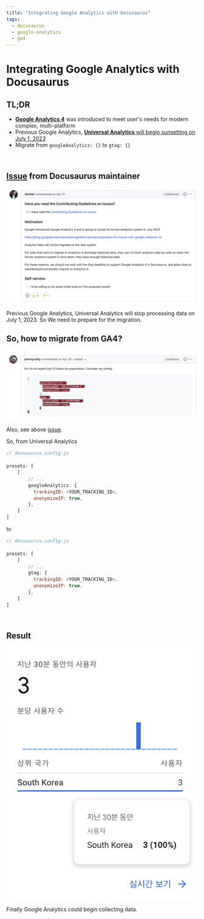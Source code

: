 ```yaml
---
title: "Integrating Google Analytics with Docusaurus"
tags:
  - docusaurus
  - google-analytics
  - ga4
---
```


# Integrating Google Analytics with Docusaurus

## TL;DR

- [**Google Analytics 4**](https://blog.google/products/marketingplatform/analytics/prepare-for-future-with-google-analytics-4/) was introduced to meet user's needs for modern complex, multi-platform
- Previous Google Analytics, [**Universal Analytics** will begin sunsetting on July 1, 2023](https://support.google.com/analytics/answer/11583528)
- Migrate from `googleAnalytics: {}` to `gtag: {}`

<br/>

## [Issue](https://github.com/facebook/docusaurus/issues/7221) from Docusaurus maintainer

![](./assets/2022-12-01-01.png)

Previous Google Analytics, Universal Analytics will stop processing data on July 1, 2023. So We need to prepare for the migration.

## So, how to migrate from GA4?

![](./assets/2022-12-01-02.png)

Also, see above [issue](https://github.com/facebook/docusaurus/issues/7221#issuecomment-1112027111).

So, from Universal Analytics

```javascript
// docusaurus.config.js

presets: [
    [
        // ...
        googleAnalytics: {
          trackingID: <YOUR_TRACKING_ID>,
          anonymizeIP: true,
        },
    ]
]
```

to

```javascript
// docusaurus.config.js

presets: [
    [
        // ...
        gtag: {
          trackingID: <YOUR_TRACKING_ID>,
          anonymizeIP: true,
        },
    ]
]
```

<br/>

## Result

![](./assets/2022-12-01-03.png)

Finally Google Analytics could begin collecting data.
